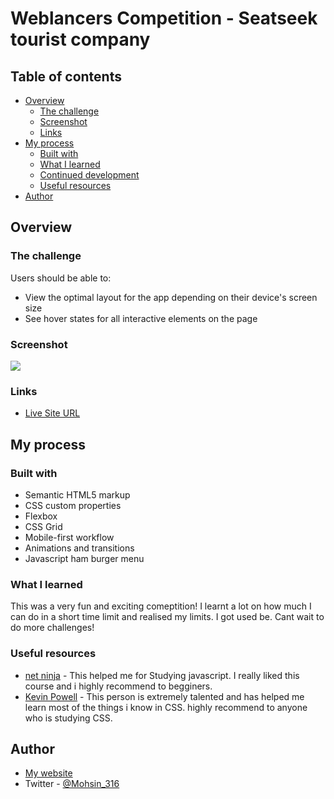 # Weblancers Competition - Seatseek tourist company

## Table of contents

- [Overview](#overview)
  - [The challenge](#the-challenge)
  - [Screenshot](#screenshot)
  - [Links](#links)
- [My process](#my-process)
  - [Built with](#built-with)
  - [What I learned](#what-i-learned)
  - [Continued development](#continued-development)
  - [Useful resources](#useful-resources)
- [Author](#author)

## Overview

### The challenge

Users should be able to:

- View the optimal layout for the app depending on their device's screen size
- See hover states for all interactive elements on the page

### Screenshot

![](images/final-solution.jpg)

### Links

- [Live Site URL](https://mohsin316.github.io/mohsin_Seatseek/)

## My process

### Built with

- Semantic HTML5 markup
- CSS custom properties
- Flexbox
- CSS Grid
- Mobile-first workflow
- Animations and transitions
- Javascript ham burger menu

### What I learned

This was a very fun and exciting comeptition! I learnt a lot on how much I can do in a short time limit and realised my limits. I got used be. Cant wait to do more challenges! 


### Useful resources

- [net ninja](https://netninja.dev/courses) - This helped me for Studying javascript. I really liked this course and i highly recommend to begginers.
- [Kevin Powell](https://www.youtube.com/kepowob) - This person is extremely talented and has helped me learn most of the things i know in CSS. highly recommend to anyone who is studying CSS.

## Author

- [My website](https://mohsins-solutions.netlify.app/)
- Twitter - [@Mohsin_316](https://twitter.com/Mohsin_316)
